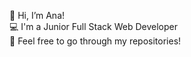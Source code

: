👋 Hi, I’m Ana!
<br>
💻 I'm a Junior Full Stack Web Developer
<br>
🌷 Feel free to go through my repositories! 


<!---
AnaGutierrezRuiz/AnaGutierrezRuiz is a ✨ special ✨ repository because its `README.md` (this file) appears on your GitHub profile.
You can click the Preview link to take a look at your changes.
--->
